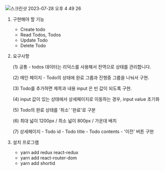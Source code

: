 ![스크린샷 2023-07-28 오후 4 49 26](https://github.com/billiweb/todolist-project-lv/assets/119646235/36a886d5-8143-46b1-8065-050c949e8df3)

1. 구현해야 할 기능
    - Create todo
    - Read Todos, Todos
    - Update Todo
    - Delete Todo

2. 요구사항
   
    (1) 공통
        - todos 데이터는 리덕스를 사용해서 전역으로 상태를 관리합니다.
   
    (2) 메인 페이지
        - Todo의 상태에 완료 그룹과 진행중 그룹을 나눠서 구현.
   
    (3) Todo를 추가하면 제목과 내용 input 은 빈 값이 되도록 구현.
   
    (4) input 값이 있는 상태에서 상세페이지로 이동하는 경우, input value 초기화
   
    (5) Todo의 완료 상태를 '취소' '완료'로 구분
   
    (6) 최대 넓이 1200px / 최소 넓이 800px / 가운데 배치
   
    (7) 상세페이지
        - Todo id
        - Todo title
        - Todo contents
        - '이전' 버튼 구현

4. 설치 프로그램 
    - yarn add redux react-redux
    - yarn add react-router-dom
    - yarn add shortid
